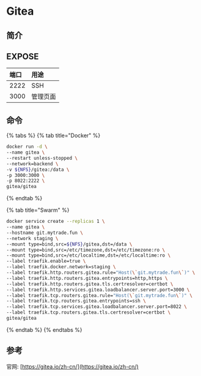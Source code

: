# Gitea

## 简介



## EXPOSE

| 端口 | 用途 |
| :--- | :--- |
| 2222 | SSH |
| 3000 | 管理页面 |



## 命令

{% tabs %}
{% tab title="Docker" %}
```bash
docker run -d \
--name gitea \
--restart unless-stopped \
--network=backend \
-v ${NFS}/gitea:/data \
-p 3000:3000 \
-p 8022:2222 \
gitea/gitea
```
{% endtab %}

{% tab title="Swarm" %}
```bash
docker service create --replicas 1 \
--name gitea \
--hostname git.mytrade.fun \
--network staging \
--mount type=bind,src=${NFS}/gitea,dst=/data \
--mount type=bind,src=/etc/timezone,dst=/etc/timezone:ro \
--mount type=bind,src=/etc/localtime,dst=/etc/localtime:ro \
--label traefik.enable=true \
--label traefik.docker.network=staging \
--label traefik.http.routers.gitea.rule="Host(\`git.mytrade.fun\`)" \
--label traefik.http.routers.gitea.entrypoints=http,https \
--label traefik.http.routers.gitea.tls.certresolver=certbot \
--label traefik.http.services.gitea.loadbalancer.server.port=3000 \
--label traefik.tcp.routers.gitea.rule="Host(\`git.mytrade.fun\`)" \
--label traefik.tcp.routers.gitea.entrypoints=ssh \
--label traefik.tcp.services.gitea.loadbalancer.server.port=8022 \
--label traefik.tcp.routers.gitea.tls.certresolver=certbot \
gitea/gitea
```
{% endtab %}
{% endtabs %}



##  参考

官网:  [https://gitea.io/zh-cn/](https://gitea.io/zh-cn/)

